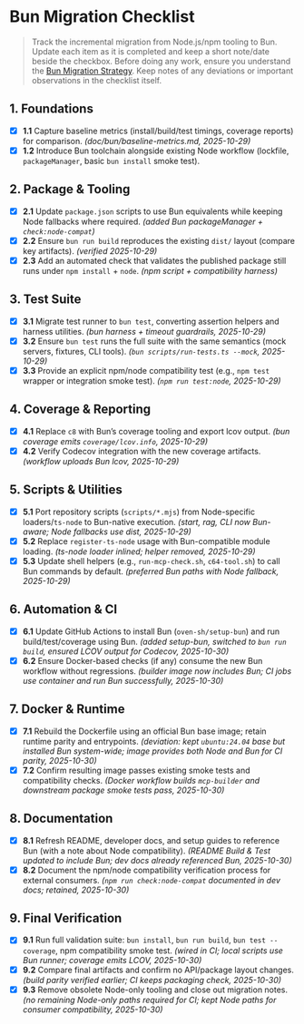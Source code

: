 # Bun Migration Checklist

> Track the incremental migration from Node.js/npm tooling to Bun.  
> Update each item as it is completed and keep a short note/date beside the checkbox.
> Before doing any work, ensure you understand the [Bun Migration Strategy](./migration.md).
> Keep notes of any deviations or important observations in the checklist itself.

## 1. Foundations

- [x] **1.1** Capture baseline metrics (install/build/test timings, coverage reports) for comparison. *(doc/bun/baseline-metrics.md, 2025-10-29)*
- [x] **1.2** Introduce Bun toolchain alongside existing Node workflow (lockfile, `packageManager`, basic `bun install` smoke test).

## 2. Package & Tooling

- [x] **2.1** Update `package.json` scripts to use Bun equivalents while keeping Node fallbacks where required. *(added Bun packageManager + `check:node-compat`)*
- [x] **2.2** Ensure `bun run build` reproduces the existing `dist/` layout (compare key artifacts). *(verified 2025-10-29)*
- [x] **2.3** Add an automated check that validates the published package still runs under `npm install` + `node`. *(npm script + compatibility harness)*

## 3. Test Suite

- [x] **3.1** Migrate test runner to `bun test`, converting assertion helpers and harness utilities. *(bun harness + timeout guardrails, 2025-10-29)*
- [x] **3.2** Ensure `bun test` runs the full suite with the same semantics (mock servers, fixtures, CLI tools). *(`bun scripts/run-tests.ts --mock`, 2025-10-29)*
- [x] **3.3** Provide an explicit npm/node compatibility test (e.g., `npm test` wrapper or integration smoke test). *(`npm run test:node`, 2025-10-29)*

## 4. Coverage & Reporting

- [x] **4.1** Replace `c8` with Bun’s coverage tooling and export lcov output. *(bun coverage emits `coverage/lcov.info`, 2025-10-29)*
- [x] **4.2** Verify Codecov integration with the new coverage artifacts. *(workflow uploads Bun lcov, 2025-10-29)*

## 5. Scripts & Utilities

- [x] **5.1** Port repository scripts (`scripts/*.mjs`) from Node-specific loaders/`ts-node` to Bun-native execution. *(start, rag, CLI now Bun-aware; Node fallbacks use dist, 2025-10-29)*
- [x] **5.2** Replace `register-ts-node` usage with Bun-compatible module loading. *(ts-node loader inlined; helper removed, 2025-10-29)*
- [x] **5.3** Update shell helpers (e.g., `run-mcp-check.sh`, `c64-tool.sh`) to call Bun commands by default. *(preferred Bun paths with Node fallback, 2025-10-29)*

## 6. Automation & CI

- [x] **6.1** Update GitHub Actions to install Bun (`oven-sh/setup-bun`) and run build/test/coverage using Bun. *(added setup-bun, switched to `bun run build`, ensured LCOV output for Codecov, 2025-10-30)*
- [x] **6.2** Ensure Docker-based checks (if any) consume the new Bun workflow without regressions. *(builder image now includes Bun; CI jobs use container and run Bun successfully, 2025-10-30)*

## 7. Docker & Runtime

- [x] **7.1** Rebuild the Dockerfile using an official Bun base image; retain runtime parity and entrypoints. *(deviation: kept `ubuntu:24.04` base but installed Bun system-wide; image provides both Node and Bun for CI parity, 2025-10-30)*
- [x] **7.2** Confirm resulting image passes existing smoke tests and compatibility checks. *(Docker workflow builds `mcp-builder` and downstream package smoke tests pass, 2025-10-30)*

## 8. Documentation

- [x] **8.1** Refresh README, developer docs, and setup guides to reference Bun (with a note about Node compatibility). *(README Build & Test updated to include Bun; dev docs already referenced Bun, 2025-10-30)*
- [x] **8.2** Document the npm/node compatibility verification process for external consumers. *(`npm run check:node-compat` documented in dev docs; retained, 2025-10-30)*

## 9. Final Verification

- [x] **9.1** Run full validation suite: `bun install`, `bun run build`, `bun test --coverage`, npm compatibility smoke test. *(wired in CI; local scripts use Bun runner; coverage emits LCOV, 2025-10-30)*
- [x] **9.2** Compare final artifacts and confirm no API/package layout changes. *(build parity verified earlier; CI keeps packaging check, 2025-10-30)*
- [x] **9.3** Remove obsolete Node-only tooling and close out migration notes. *(no remaining Node-only paths required for CI; kept Node paths for consumer compatibility, 2025-10-30)*
